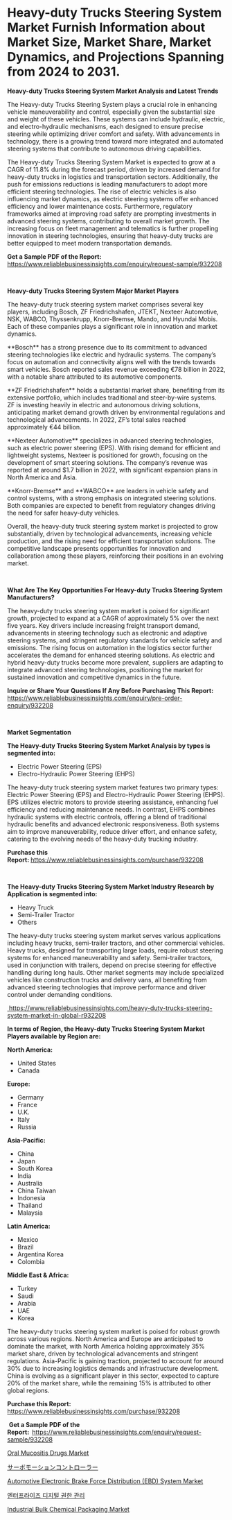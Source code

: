 <p><h1>Heavy-duty Trucks Steering System Market Furnish Information about Market Size, Market Share, Market Dynamics, and Projections Spanning from 2024 to 2031.</h1></p><p><strong>Heavy-duty Trucks Steering System Market Analysis and Latest Trends</strong></p>
<p><p>The Heavy-duty Trucks Steering System plays a crucial role in enhancing vehicle maneuverability and control, especially given the substantial size and weight of these vehicles. These systems can include hydraulic, electric, and electro-hydraulic mechanisms, each designed to ensure precise steering while optimizing driver comfort and safety. With advancements in technology, there is a growing trend toward more integrated and automated steering systems that contribute to autonomous driving capabilities.</p><p>The Heavy-duty Trucks Steering System Market is expected to grow at a CAGR of 11.8% during the forecast period, driven by increased demand for heavy-duty trucks in logistics and transportation sectors. Additionally, the push for emissions reductions is leading manufacturers to adopt more efficient steering technologies. The rise of electric vehicles is also influencing market dynamics, as electric steering systems offer enhanced efficiency and lower maintenance costs. Furthermore, regulatory frameworks aimed at improving road safety are prompting investments in advanced steering systems, contributing to overall market growth. The increasing focus on fleet management and telematics is further propelling innovation in steering technologies, ensuring that heavy-duty trucks are better equipped to meet modern transportation demands.</p></p>
<p><strong>Get a Sample PDF of the Report:&nbsp;</strong> <a href="https://www.reliablebusinessinsights.com/enquiry/request-sample/932208">https://www.reliablebusinessinsights.com/enquiry/request-sample/932208</a></p>
<p>&nbsp;</p>
<p><strong>Heavy-duty Trucks Steering System Major Market Players</strong></p>
<p><p>The heavy-duty truck steering system market comprises several key players, including Bosch, ZF Friedrichshafen, JTEKT, Nexteer Automotive, NSK, WABCO, Thyssenkrupp, Knorr-Bremse, Mando, and Hyundai Mobis. Each of these companies plays a significant role in innovation and market dynamics.</p><p>**Bosch** has a strong presence due to its commitment to advanced steering technologies like electric and hydraulic systems. The company’s focus on automation and connectivity aligns well with the trends towards smart vehicles. Bosch reported sales revenue exceeding €78 billion in 2022, with a notable share attributed to its automotive components.</p><p>**ZF Friedrichshafen** holds a substantial market share, benefiting from its extensive portfolio, which includes traditional and steer-by-wire systems. ZF is investing heavily in electric and autonomous driving solutions, anticipating market demand growth driven by environmental regulations and technological advancements. In 2022, ZF’s total sales reached approximately €44 billion.</p><p>**Nexteer Automotive** specializes in advanced steering technologies, such as electric power steering (EPS). With rising demand for efficient and lightweight systems, Nexteer is positioned for growth, focusing on the development of smart steering solutions. The company’s revenue was reported at around $1.7 billion in 2022, with significant expansion plans in North America and Asia.</p><p>**Knorr-Bremse** and **WABCO** are leaders in vehicle safety and control systems, with a strong emphasis on integrated steering solutions. Both companies are expected to benefit from regulatory changes driving the need for safer heavy-duty vehicles.</p><p>Overall, the heavy-duty truck steering system market is projected to grow substantially, driven by technological advancements, increasing vehicle production, and the rising need for efficient transportation solutions. The competitive landscape presents opportunities for innovation and collaboration among these players, reinforcing their positions in an evolving market.</p></p>
<p>&nbsp;</p>
<p><strong>What Are The Key Opportunities For Heavy-duty Trucks Steering System Manufacturers?</strong></p>
<p><p>The heavy-duty trucks steering system market is poised for significant growth, projected to expand at a CAGR of approximately 5% over the next five years. Key drivers include increasing freight transport demand, advancements in steering technology such as electronic and adaptive steering systems, and stringent regulatory standards for vehicle safety and emissions. The rising focus on automation in the logistics sector further accelerates the demand for enhanced steering solutions. As electric and hybrid heavy-duty trucks become more prevalent, suppliers are adapting to integrate advanced steering technologies, positioning the market for sustained innovation and competitive dynamics in the future.</p></p>
<p><strong>Inquire or Share Your Questions If Any Before Purchasing This Report:</strong> <a href="https://www.reliablebusinessinsights.com/enquiry/pre-order-enquiry/932208">https://www.reliablebusinessinsights.com/enquiry/pre-order-enquiry/932208</a></p>
<p>&nbsp;</p>
<p><strong>Market Segmentation</strong></p>
<p><strong>The Heavy-duty Trucks Steering System Market Analysis by types is segmented into:</strong></p>
<p><ul><li>Electric Power Steering (EPS)</li><li>Electro-Hydraulic Power Steering (EHPS)</li></ul></p>
<p><p>The heavy-duty truck steering system market features two primary types: Electric Power Steering (EPS) and Electro-Hydraulic Power Steering (EHPS). EPS utilizes electric motors to provide steering assistance, enhancing fuel efficiency and reducing maintenance needs. In contrast, EHPS combines hydraulic systems with electric controls, offering a blend of traditional hydraulic benefits and advanced electronic responsiveness. Both systems aim to improve maneuverability, reduce driver effort, and enhance safety, catering to the evolving needs of the heavy-duty trucking industry.</p></p>
<p><strong>Purchase this Report:&nbsp;</strong><a href="https://www.reliablebusinessinsights.com/purchase/932208">https://www.reliablebusinessinsights.com/purchase/932208</a></p>
<p>&nbsp;</p>
<p><strong>The Heavy-duty Trucks Steering System Market Industry Research by Application is segmented into:</strong></p>
<p><ul><li>Heavy Truck</li><li>Semi-Trailer Tractor</li><li>Others</li></ul></p>
<p><p>The heavy-duty trucks steering system market serves various applications including heavy trucks, semi-trailer tractors, and other commercial vehicles. Heavy trucks, designed for transporting large loads, require robust steering systems for enhanced maneuverability and safety. Semi-trailer tractors, used in conjunction with trailers, depend on precise steering for effective handling during long hauls. Other market segments may include specialized vehicles like construction trucks and delivery vans, all benefiting from advanced steering technologies that improve performance and driver control under demanding conditions.</p></p>
<p><a href="https://www.reliablebusinessinsights.com/heavy-duty-trucks-steering-system-market-in-global-r932208">&nbsp;https://www.reliablebusinessinsights.com/heavy-duty-trucks-steering-system-market-in-global-r932208</a></p>
<p><strong>In terms of Region, the Heavy-duty Trucks Steering System Market Players available by Region are:</strong></p>
<p>
    <p> <strong> North America: </strong>
        <ul>
            <li>United States</li>
            <li>Canada</li>
        </ul>
        </p> 
    <p> <strong> Europe: </strong>
        <ul>
            <li>Germany</li>
            <li>France</li>
            <li>U.K.</li>
            <li>Italy</li>
            <li>Russia</li>
        </ul>
        </p> 
    <p> <strong> Asia-Pacific: </strong>
        <ul>
            <li>China</li>
            <li>Japan</li>
            <li>South Korea</li>
            <li>India</li>
            <li>Australia</li>
            <li>China Taiwan</li>
            <li>Indonesia</li>
            <li>Thailand</li>
            <li>Malaysia</li>
        </ul>
        </p> 
    <p> <strong> Latin America: </strong>
        <ul>
            <li>Mexico</li>
            <li>Brazil</li>
            <li>Argentina Korea</li>
            <li>Colombia</li>
        </ul>
        </p> 
    <p> <strong> Middle East & Africa: </strong>
        <ul>
            <li>Turkey</li>
            <li>Saudi</li>
            <li>Arabia</li>
            <li>UAE</li>
            <li>Korea</li>
        </ul>
    </p>
    </p>
<p><p>The heavy-duty trucks steering system market is poised for robust growth across various regions. North America and Europe are anticipated to dominate the market, with North America holding approximately 35% market share, driven by technological advancements and stringent regulations. Asia-Pacific is gaining traction, projected to account for around 30% due to increasing logistics demands and infrastructure development. China is evolving as a significant player in this sector, expected to capture 20% of the market share, while the remaining 15% is attributed to other global regions.</p></p>
<p><strong>Purchase this Report: </strong><a href="https://www.reliablebusinessinsights.com/purchase/932208">https://www.reliablebusinessinsights.com/purchase/932208</a></p>
<p>&nbsp;<strong>Get a Sample PDF of the Report:&nbsp;&nbsp;</strong><a href="https://www.reliablebusinessinsights.com/enquiry/request-sample/932208">https://www.reliablebusinessinsights.com/enquiry/request-sample/932208</a></p>
<p><strong></strong></p>
<p><p><a href="https://www.linkedin.com/pulse/global-oral-mucositis-drugs-market-analysis-trends-forecasts-30vhf?trackingId=5PW4%2FUk2SL6sKxvUD3wnjw%3D%3D">Oral Mucositis Drugs Market</a></p><p><a href="https://medium.com/@amilkarrodriguez2/servo-motion-controller-market-%E3%81%AE%E3%82%B0%E3%83%AD%E3%83%BC%E3%83%90%E3%83%AB%E5%B8%82%E5%A0%B4%E6%A6%82%E8%A6%81%E3%81%AF-%E4%B8%96%E7%95%8C%E3%81%8A%E3%82%88%E3%81%B3%E4%B8%BB%E8%A6%81%E5%B8%82%E5%A0%B4%E3%81%AB%E3%81%8A%E3%81%91%E3%82%8B%E6%A5%AD%E7%95%8C%E3%81%AB%E5%BD%B1%E9%9F%BF%E3%82%92%E4%B8%8E%E3%81%88%E3%82%8B%E4%B8%BB%E8%A6%81%E3%81%AA%E3%83%88%E3%83%AC%E3%83%B3%E3%83%89%E3%81%AB%E3%81%A4%E3%81%84%E3%81%A6-%E7%8B%AC%E8%87%AA%E3%81%AE%E8%A6%96%E7%82%B9%E3%82%92%E6%8F%90%E4%BE%9B%E3%81%97%E3%81%BE%E3%81%99-eb184ea2dde1">サーボモーションコントローラー</a></p><p><a href="https://issuu.com/reportprime-2/docs/automotive-electronic-brake-force-d_32b4b1dbb8e50e">Automotive Electronic Brake Force Distribution (EBD) System Market</a></p><p><a href="https://medium.com/@adsogvwv75/%EC%84%B8%EA%B3%84-enterprise-digital-rights-management-market-%EC%9D%80-2024%EC%97%90%EC%84%9C-2031%EB%A1%9C-%EC%97%B0%ED%8F%89%EA%B7%A0-%EC%A6%9D%EA%B0%80%EC%9C%A8%EC%9D%84-%EB%B3%B4%EC%9D%BC-%EA%B2%83%EC%9C%BC%EB%A1%9C-%EC%98%88%EC%83%81%EB%90%A9%EB%8B%88%EB%8B%A4-c38a370503a6">엔터프라이즈 디지털 권한 관리</a></p><p><a href="https://github.com/GenaGaines34/Market-Research-Report-List-1/blob/main/industrial-bulk-chemical-packaging-market.md">Industrial Bulk Chemical Packaging Market</a></p></p>